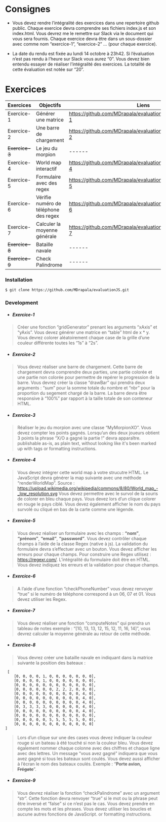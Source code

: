 # Consignes
- Vous devez rendre l’intégralité des exercices dans une repertoire github public. Chaque exercice devra comprendre ses fichiers index.js et son index.html. Vous devrez me le remettre sur Slack via le document qui vous sera fournis. Chaque exercice devra être dans un sous-dossier avec comme nom “exercice-1”, “exercice-2” … (pour chaque exercice).

- La date du rendu est fixée au lundi 14 octobre à 23h42. Si l’évaluation n’est pas rendu à l’heure sur Slack vous aurez “0”. Vous devez bien entendu essayer de réaliser l’intégralité des exercices. La totalité de cette évaluation est notée sur “20”.

# Exercices
| Exercices | Objectifs | Liens
| ------ | ------ | ------ |
| Exercice-1 | Générer une matrice | https://github.com/MDrapala/evaluationJS/tree/devel/exercice-1 |
| Exercice-2 | Une barre de chargement | https://github.com/MDrapala/evaluationJS/tree/devel/exercice-2 |
| ~~Exercice-3~~ | Le jeu du morpion | ------ |
| Exercice-4 | World map interactif | https://github.com/MDrapala/evaluationJS/tree/devel/exercice-4 |
| Exercice-5 | Formulaire avec des regex | https://github.com/MDrapala/evaluationJS/tree/devel/exercice-5 |
| Exercice-6 | Vérifie numéro de téléphone des regex | https://github.com/MDrapala/evaluationJS/tree/devel/exercice-6 |
| Exercice-7 | Calculer la moyenne générale | https://github.com/MDrapala/evaluationJS/tree/devel/exercice-7 |
| ~~Exercice-8~~ | Bataille navale | ------ |
| ~~Exercice-9~~ | Check Palindrome | ------ |

### Installation
```sh
$ git clone https://github.com/MDrapala/evaluationJS.git
```

### Development

- ##### Exercice-1

> Créer une fonction “gridGenerator” prenant les arguments “xAxis” et “yAxis”.
> Vous devez générer une matrice en “table” html de x * y.
> Vous devrez colorer aléatoirement chaque case de la grille d’une couleur différente toutes les “1s” à “2s”.
    
 - ##### Exercice-2
 
> Vous devez réaliser une barre de chargement.
> Cette barre de chargement devra comprendre deux parties, une partie colorée et une partie non colorée pour permettre de repérer le progression de la barre.
> Vous devrez créer la classe “drawBar” qui prendra deux arguments : “sum” pour la somme totale du nombre et “nbr” pour la proportion du segement chargé de la barre.
> La barre devra être responsive à “100%” par rapport à la taille totale de son conteneur HTML.

 - ##### Exercice-3 
    
> Réaliser le jeu du morpion avec une classe “MyMorpionXO”.
> Vous devez compter les points gagnés.
> Lorsqu’un des deux joueurs obtient 3 points la phrase “X/O a gagné la partie !” devra apparaître.
> publishable as-is, as plain text, without
> looking like it's been marked up with tags
> or formatting instructions.

 - ##### Exercice-4

> Vous devez intégrer cette world map à votre strucutre HTML. Le JavaScript devra générer la map suivante avec une méthode “renderWorldMap”. 
> Source : https://upload.wikimedia.org/wikipedia/commons/8/80/World_map_-_low_resolution.svg 
> Vous devez permettre avec le survol de la souris de colorer en bleu chaque pays.
> Vous devez lors d’un clique colorer en rouge le pays ciblé.
> Vous devez également afficher le nom du pays survolé ou cliqué en bas de la carte comme une légende.

- ##### Exercice-5

> Vous devez réaliser un formulaire avec les champs : **“nom”**, **“prénom”**, **“email”**, **“password”**.
> Vous devez contrôler chaque champs à l’aide de la classe Regex (native à js).
> La validation du formulaire devra s’effectuer avec un bouton.
> Vous devez afficher les erreurs pour chaque champs.
> Pour construire une Regex utilisez : https://regexr.com/. 
> L’intégralité du formulaire doit être en HTML. Vous devez indiquez les erreurs et la validation pour chaque champs.

 - ##### Exercice-6

> A l’aide d’une fonction “checkPhoneNumber” vous devez renvoyer “true” si le numéro de téléphone correspond à un 06, 07 et 01.
> Vous devez utiliser les Regex.
    
 - ##### Exercice-7

> Vous devez réaliser une fonction “computeNotes” qui prendra un tableau de notes exemple : “[10, 13, 13, 12, 15, 12, 11, 16, 14]”, vous devrez calculer la moyenne générale au retour de cette méthode.


 - ##### Exercice-8

> Vous devrez créer une bataille navale en indiquant dans la matrice suivante la position des bateaux :
    
     [
        [0, 0, 0, 0, 1, 0, 0, 0, 0, 0, 0, 0],
        [0, 0, 0, 0, 1, 0, 0, 0, 0, 0, 0, 0],
        [0, 0, 0, 0, 0, 0, 0, 0, 0, 0, 0, 0],
        [0, 0, 0, 0, 0, 0, 2, 2, 2, 0, 0, 0],
        [0, 0, 0, 0, 0, 0, 0, 0, 0, 0, 4, 0],
        [0, 0, 0, 0, 0, 0, 0, 0, 0, 0, 4, 0],
        [0, 0, 0, 0, 0, 0, 0, 0, 0, 0, 4, 0],
        [0, 3, 3, 3, 3, 0, 0, 0, 0, 0, 4, 0],
        [0, 0, 0, 0, 0, 0, 0, 0, 0, 0, 4, 0],
        [0, 0, 0, 0, 0, 0, 0, 0, 0, 0, 0, 0],
        [0, 0, 0, 0, 0, 5, 5, 5, 5, 5, 0, 0],
        [0, 0, 0, 0, 0, 0, 0, 0, 0, 0, 0, 0]
    ]
> Lors d’un clique sur une des cases vous devez indiquer la couleur rouge si un bateau à été touché si non la couleur bleu.
> Vous devez également nommer chaque colonne avec des chiffres et chaque ligne avec des lettres.
> Un message “vous avez gagné” indiquera que vous avez gagné si tous les bateaux sont coulés.
> Vous devez aussi afficher à l’écran le nom des bateaux coulés. Exemple : “**Porte avion, ~~Frégate~~**”.
    
 - ##### Exercice-9

> Vous devrez réaliser la fonction “checkPalindrome” avec un argument “str”.
> Cette fonction devra renvoyer “true” si le mot ou la phrase peut être inversé et “false” si ce n’est pas le cas. Vous devez prendre en compte les mots et les phrases.
> Vous devez utiliser les boucles et aucune autres fonctions de JavaScript.
> or formatting instructions.
